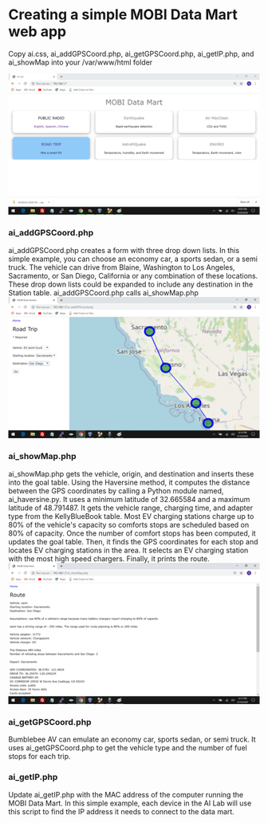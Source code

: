<h1>Creating a simple MOBI Data Mart web app</h1>

Copy ai.css, ai_addGPSCoord.php, ai_getGPSCoord.php, ai_getIP.php, and ai_showMap into your /var/www/html folder

<img src="images/MobiDataMart_v2.png">


<h3>ai_addGPSCoord.php</h3>
ai_addGPSCoord.php creates a form with three drop down lists.  In this simple example, you can choose an economy car, a sports sedan, or a semi truck.  The vehicle can drive from Blaine, Washington to Los Angeles, Sacramento, or San Diego, California or any combination of these locations.  These drop down lists could be expanded to include any destination in the Station table.  ai_addGPSCoord.php calls ai_showMap.php  

<img src="images/An-4.png">

<h3>ai_showMap.php</h3>
ai_showMap.php gets the vehicle, origin, and destination and inserts these into the goal table.  Using the Haversine method, it computes the distance between the GPS coordinates by calling a Python module named, ai_haversine.py.  It uses a minimum latitude of 32.665584 and a maximum latitude of 48.791487.  It gets the vehicle range, charging time, and adapter type from the KellyBlueBook table.  Most EV charging stations charge up to 80% of the vehicle's capacity so comforts stops are scheduled based on 80% of capacity.  Once the number of comfort stops has been computed, it updates the goal table.  Then, it finds the GPS coordinates for each stop and locates EV charging stations in the area.  It selects an EV charging station with the most high speed chargers.  Finally, it prints the route.     

<img src="images/Sac-SanDiego-itinerary.png">

<h3>ai_getGPSCoord.php</h3>
Bumblebee AV can emulate an economy car, sports sedan, or semi truck.  It uses ai_getGPSCoord.php to get the vehicle type and the number of fuel stops for each trip.

<h3>ai_getIP.php</h3>
Update ai_getIP.php with the MAC address of the computer running the MOBI Data Mart.  In this simple example, each device in the AI Lab will use this script to find the IP address it needs to connect to the data mart.  

